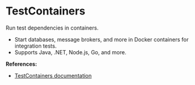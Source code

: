 # TestContainers

Run test dependencies in containers.

- Start databases, message brokers, and more in Docker containers for integration tests.
- Supports Java, .NET, Node.js, Go, and more.

**References:**
- [TestContainers documentation](https://www.testcontainers.org/)
